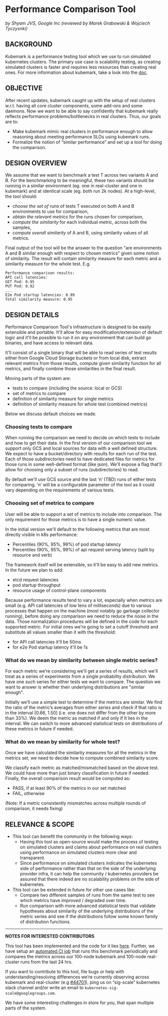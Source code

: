 # Performance Comparison Tool

_by Shyam JVS, Google Inc (reviewed by Marek Grabowski & Wojciech Tyczysnki)_

## BACKGROUND

Kubemark is a performance testing tool which we use to run simulated kubernetes clusters. The primary use case is scalability testing, as creating simulated clusters is faster and requires less resources than creating real ones. For more information about kubemark, take a look into the [doc](https://github.com/kubernetes/community/blob/master/contributors/devel/sig-scalability/kubemark-guide.md).

## OBJECTIVE

After recent updates, kubemark caught up with the setup of real clusters w.r.t. having all core cluster components, some add-ons and some daemons. Now we want to be able to say confidently that kubemark really reflects performance problems/bottlenecks in real clusters. Thus, our goals are to:

- Make kubemark mimic real clusters in performance enough to allow reasoning about meeting performance SLOs using kubemark runs.
- Formalize the notion of “similar performance” and set up a tool for doing the comparison.

## DESIGN OVERVIEW

We assume that we want to benchmark a test T across two variants A and B. For the benchmarking to be meaningful, these two variants should be running in a similar environment (eg. one in real-cluster and one in kubemark) and at identical scale (eg. both run 2k nodes). At a high-level, the tool should:

- *choose the set of runs* of tests T executed on both A and B environments to use for comparison,
- *obtain the relevant metrics* for the runs chosen for comparison,
- *compute the similarity* for each individual metric, across both the samples,
- *compute overall similarity* of A and B, using similarity values of all metrics.

Final output of the tool will be the answer to the question "are environments A and B similar enough with respect to chosen metrics" given some notion of similarity. The result will contain similarity measure for each metric and a similarity measure for the whole test. E.g.

```
Performance comparison results:
API call latencies:
GET Pod: 0.95
PUT Pod: 0.92
...
E2e Pod startup latencies: 0.99
Total similarity measure: 0.95
```

## DESIGN DETAILS

Performance Comparison Tool's infrastructure is designed to be easily extensible and portable. It'll allow for easy modification/extension of default logic and it'll be possible to run it on any environment that can build go binaries, and have access to relevant data.

It'll consist of a single binary that will be able to read series of test results either from Google Cloud Storage buckets or from local disk, extract relevant metrics from those results, compute given similarity function for all metrics, and finally combine those similarities in the final result.

Moving parts of the system are:

- tests to compare (including the source: local or GCS)
- set of metrics to compare
- definition of similarity measure for single metrics
- definition of similarity measure for whole test (combined metrics)

Below we discuss default choices we made.

### Choosing tests to compare

When running the comparison we need to decide on which tests to include and how to get their data. In the first version of our comparison tool we support only GCS and local sources for data with a well defined structure. We expect to have a bucket/directory with results for each run of the test. Each of those subdirectories need to have dedicated files for metrics for those runs in some well-defined format (like json). We'll expose a flag that'll allow for choosing only a subset of runs (subdirectories) to read.

By default we'll use GCS source and the last ‘n’ (TBD) runs of either tests for comparing. ‘n’ will be a configurable parameter of the tool as it could vary depending on the requirements of various tests.

### Choosing set of metrics to compare

User will be able to support a set of metrics to include into comparison. The only requirement for those metrics is to have a single numeric value.

In the initial version we'll default to the following metrics that are most directly visible in k8s performance:

- Percentiles (90%, 95%, 99%) of pod startup latency
- Percentiles (90%, 95%, 99%) of api request serving latency (split by resource and verb)

The framework itself will be extensible, so it'll be easy to add new metrics. In the future we plan to add:

- etcd request latencies
- pod startup throughput
- resource usage of control-plane components

Because performance results tend to vary a lot, especially when metrics are small (e.g. API call latencies of low tens of milliseconds) due to various processes that happen on the machine (most notably go garbage collector running), before doing any comparison we need to reduce the noise in the data. Those normalization procedures will be defined in the code for each supported metric. For initial ones we're going to set a cutoff threshold and substitute all values smaller than it with the threshold:

- for API call latencies it'll be 50ms
- for e2e Pod startup latency it'll be 1s

### What do we mean by similarity between single metric series?

For each metric we're considering we'll get a series of results, which we'll treat as a series of experiments from a single probability distribution. We have one such series for either tests we want to compare. The question we want to answer is whether their underlying distributions are "similar enough".

Initially we’ll use a simple test to determine if the metrics are similar. We find the ratio of the metric’s averages from either series and check if that ratio is in the interval \[0.66, 1.50\] (i.e. one does not differ from the other by more than 33%). We deem the metric as matched if and only if It lies in the interval. We can switch to more advanced statistical tests on distributions of these metrics in future if needed.

### What do we mean by similarity for whole test?

Once we have calculated the similarity measures for all the metrics in the metrics set, we need to decide how to compute combined similarity score.

We classify each metric as matched/mismatched based on the above test. We could have more than just binary classification in future if needed. Finally, the overall comparison result would be computed as:

- PASS, if at least 90% of the metrics in our set matched
- FAIL, otherwise

(Note: If a metric consistently mismatches across multiple rounds of comparison, it needs fixing)

## RELEVANCE & SCOPE

- This tool can benefit the community in the following ways:
  - Having this tool as open-source would make the process of testing on simulated clusters and claims about performance on real clusters using performance on simulated clusters more clear and transparent.
  - Since performance on simulated clusters indicates the kubernetes side of performance rather than that on the side of the underlying provider infra, it can help the community / kubernetes providers be assured that there indeed are no scalability problems on the side of kubernetes.
- This tool can be extended in future for other use cases like:
  - Compare two different samples of runs from the same test to see which metrics have improved / degraded over time.
  - Run comparison with more advanced statistical tests that validate hypotheses about similarity of the underlying distributions of the metric series and see if the distributions follow some known family of distribution functions.

--------------------------

**NOTES FOR INTERESTED CONTRIBUTORS**

This tool has been implemented and the code for it lies [here](https://github.com/kubernetes/perf-tests/tree/master/benchmark). Further, we have setup an [automated CI job](https://testgrid.k8s.io/sig-scalability-perf-tests#kubemark-100-benchmark) that runs this benchmark periodically and compares the metrics across our 100-node kubemark and 100-node real-cluster runs from the last 24 hrs.

If you want to contribute to this tool, file bugs or help with understanding/resolving differences we’re currently observing across kubemark and real-cluster (e.g [#44701](https://github.com/kubernetes/kubernetes/issues/44701)), ping us on “sig-scale” kubernetes slack channel and/or write an email to `kubernetes-sig-scale@googlegroups.com`.

We have some interesting challenges in store for you, that span multiple parts of the system.
